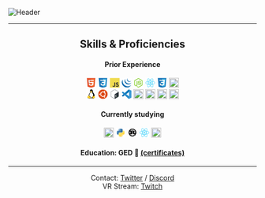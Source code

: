 ![Header](https://lh3.googleusercontent.com/FXYtDXzcqBY52d70e9p6SvzM7JvxnLDy6v9BSIJ3Xp-2ywF3oQwRUdfIymYyKcCSUPRRoak58biNzDo7rjOc0KrvrTLS_dbTQHc=w2880)

<hr>

<section id="main" align="center">

## Skills & Proficiencies

#### Prior Experience
<img src="https://github.com/devicons/devicon/blob/2ae2a900d2f041da66e950e4d48052658d850630/icons/html5/html5-original.svg" title="HTML5" width="20px" height="20px">
<img src="https://github.com/devicons/devicon/blob/2ae2a900d2f041da66e950e4d48052658d850630/icons/css3/css3-original.svg" title="CSS3" width="20px" height="20px">
<img src="https://github.com/devicons/devicon/blob/2ae2a900d2f041da66e950e4d48052658d850630/icons/javascript/javascript-original.svg" title="Javascript" width="20px" height="20px">
<img src="https://github.com/devicons/devicon/blob/2ae2a900d2f041da66e950e4d48052658d850630/icons/jquery/jquery-original.svg" title="JQuery" width="20px" height="20px">
<img src="https://github.com/devicons/devicon/blob/2ae2a900d2f041da66e950e4d48052658d850630/icons/nodejs/nodejs-original.svg" title="NodeJS" width="20px" height="20px">
<img src="https://github.com/devicons/devicon/blob/2ae2a900d2f041da66e950e4d48052658d850630/icons/react/react-original.svg" title="React" width="20px" height="20px">
<img src="https://github.com/devicons/devicon/blob/2ae2a900d2f041da66e950e4d48052658d850630/icons/css3/css3-original.svg" title="CSS3" width="20px" height="20px">
<img src="https://clipground.com/images/adobe-photoshop-png-9.png" title="Photoshop" width="20px" height="20px">
<br>
<img src="https://github.com/devicons/devicon/blob/2ae2a900d2f041da66e950e4d48052658d850630/icons/linux/linux-original.svg" title="Linux" width="20px" height="20px">
<img src="https://github.com/devicons/devicon/blob/2ae2a900d2f041da66e950e4d48052658d850630/icons/ubuntu/ubuntu-plain.svg" title="Ubuntu" width="20px" height="20px">
<img src="https://github.com/devicons/devicon/blob/2ae2a900d2f041da66e950e4d48052658d850630/icons/bash/bash-original.svg" title="Bash" width="20px" height="20px">
<img src="https://github.com/devicons/devicon/blob/2ae2a900d2f041da66e950e4d48052658d850630/icons/vscode/vscode-original.svg" title="VSCode" width="20px" height="20px">
<img src="https://icons.iconarchive.com/icons/papirus-team/papirus-apps/512/sublime-text-icon.png" title="Sublime Text" width="20px" height="20px">
<img src="https://www.techspot.com/images2/downloads/topdownload/2015/12/flstudio.png" title="FL Studio" width="20px" height="20px">
<img src="https://pngimg.com/uploads/bitcoin/bitcoin_PNG48.png" title="Bitcoin" width="20px" height="20px">
<img src="https://avatars.githubusercontent.com/u/7644688?s=280&v=4" title="TradingView: Technical Analysis" width="20px" height="20px">

#### Currently studying
<img src="https://clipground.com/images/ethereum-png-12.png" title="Solidity" width="20px" height="20px">
<img src="https://github.com/devicons/devicon/blob/2ae2a900d2f041da66e950e4d48052658d850630/icons/python/python-original.svg" title="Python" width="20px" height="20px">
<img src="https://github.com/devicons/devicon/blob/2ae2a900d2f041da66e950e4d48052658d850630/icons/rust/rust-plain.svg" title="Rust" width="20px" height="20px">
<img src="https://github.com/devicons/devicon/blob/2ae2a900d2f041da66e950e4d48052658d850630/icons/react/react-original.svg" title="React" width="20px" height="20px">
<img src="https://avatars.githubusercontent.com/u/7644688?s=280&v=4" title="TradingView: Technical Analysis" width="20px" height="20px">

<br>

#### Education: GED 🧠 [(certificates)](https://github.com/viralhysteria/certificates)

<hr>

Contact: [Twitter](https://twitter.com/viralhysteria) / [Discord](https://discordapp.com/users/viralhysteria#0413)<br>
VR Stream: [Twitch](https://twitch.tv/viralhysteria)

</section>
